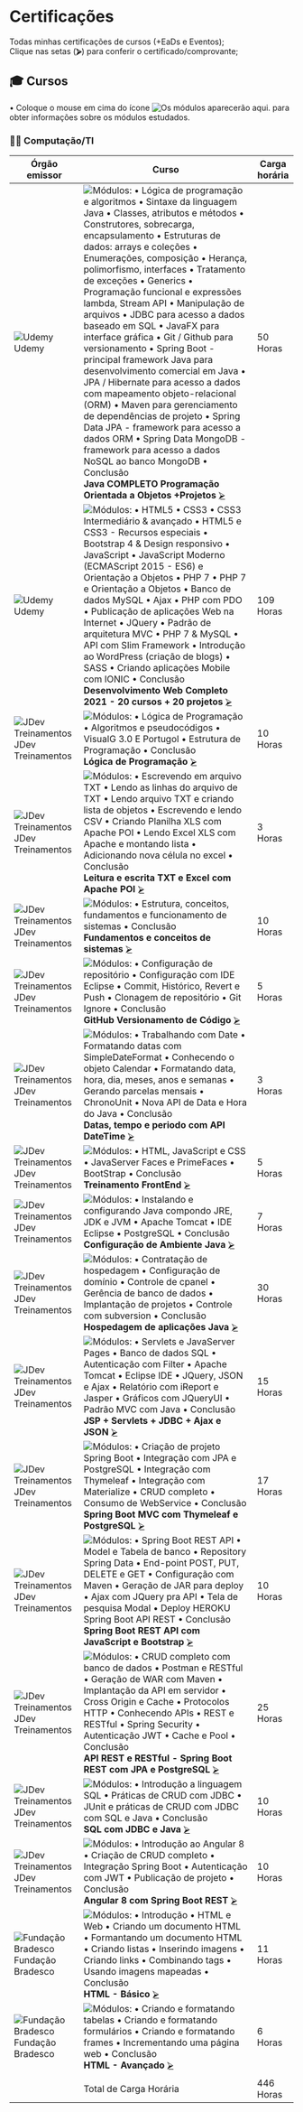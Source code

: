 <!--
                 AVISO: Para editar/visualizar este arquivo .md troque o "Soft wrap" pelo "No wrap"          ^^^^^^^^^^^^^
-->

# Certificações
Todas minhas certificações de cursos (+EaDs e Eventos);  
Clique nas setas (**⮚**) para conferir o certificado/comprovante;  

## 🎓 Cursos 
• Coloque o mouse em cima do ícone ![][iINFO] para obter informações sobre os módulos estudados.

### 🧑‍💻 Computação/TI

| Órgão emissor      | Curso                                                                           | Carga horária      |
| ------------------ | --------------------------------------------------------------------------------| ------------------ |
| ![][sUD] Udemy                   | ![][i01] **Java COMPLETO Programação Orientada a Objetos +Projetos**   [⮚][1]  |    50 Horas        |
| ![][sUD] Udemy                   | ![][i02] **Desenvolvimento Web Completo 2021 - 20 cursos + 20 projetos**   [⮚][2]  |    109 Horas        |
| ![][sJDEV] JDev Treinamentos     | ![][i03] **Lógica de Programação**   [⮚][3]  |    10 Horas        |
| ![][sJDEV] JDev Treinamentos     | ![][i04] **Leitura e escrita TXT e Excel com Apache POI**   [⮚][4]  |    3 Horas        |
| ![][sJDEV] JDev Treinamentos     | ![][i05] **Fundamentos e conceitos de sistemas**   [⮚][5]  |    10 Horas        |
| ![][sJDEV] JDev Treinamentos     | ![][i06] **GitHub Versionamento de Código**   [⮚][6]  |    5 Horas        |
| ![][sJDEV] JDev Treinamentos     | ![][i07] **Datas, tempo e periodo com API DateTime**   [⮚][7]  |    3 Horas        |
| ![][sJDEV] JDev Treinamentos     | ![][i08] **Treinamento FrontEnd**   [⮚][8]  |    5 Horas        |
| ![][sJDEV] JDev Treinamentos     | ![][i09] **Configuração de Ambiente Java**   [⮚][9]  |    7 Horas        |
| ![][sJDEV] JDev Treinamentos     | ![][i12] **Hospedagem de aplicações Java**   [⮚][12]  |    30 Horas        |
| ![][sJDEV] JDev Treinamentos     | ![][i13] **JSP + Servlets + JDBC + Ajax e JSON**   [⮚][13]  |    15 Horas        |
| ![][sJDEV] JDev Treinamentos     | ![][i14] **Spring Boot MVC com Thymeleaf e PostgreSQL**   [⮚][14]  |    17 Horas        |
| ![][sJDEV] JDev Treinamentos     | ![][i15] **Spring Boot REST API com JavaScript e Bootstrap**   [⮚][15]  |    10 Horas        |
| ![][sJDEV] JDev Treinamentos     | ![][i16] **API REST e RESTful - Spring Boot REST com JPA e PostgreSQL**   [⮚][16]  |    25 Horas        |
| ![][sJDEV] JDev Treinamentos     | ![][i17] **SQL com JDBC e Java**   [⮚][17]  |    10 Horas        |
| ![][sJDEV] JDev Treinamentos     | ![][i18] **Angular 8 com Spring Boot REST**   [⮚][18]  |    10 Horas        |
| ![][sBRA] Fundação Bradesco      | ![][i10] **HTML - Básico**   [⮚][10]  |    11 Horas        |
| ![][sBRA] Fundação Bradesco      | ![][i11] **HTML - Avançado**   [⮚][11]  |    6 Horas        |
||||
| | Total de Carga Horária  | 446 Horas |

<!--

## 🥇 Participações em Competições e Maratonas
Clique [aqui ⮚][1] para ver todas as colocações e certificados. ![][medalhas]  

| Organização     | Evento                                 | Certificação (ou Comprovantes)                        | Ano  | Colocação |
| --------------- | -------------------------------------- | ----------------------------------------------------- | ---- | --------- |
| ![][sUN] UNIVAP | **Olimpíada de Programação (OPC X)**   | [OPC X - 2017][m1] [[backup][m2]]             +⠀🥉    | 2017 | 5º Lugar  |
| ![][sUN] UNIVAP | **Olimpíada de Programação (OPC XI)**  | [Certificado][m3]                             +⠀🥈⠀   | 2018 | 2º Lugar  |
| ![][sUN] UNIVAP | **Olimpíada de Programação (OPC XII)** | [Certificado][m7]                             +⠀🥇🏆   | 2019 | 1º Lugar  |
| ![][sFE] FEAU   | **Maratona VI Jr.**                    | [Certificado][m4]                             +⠀🥈⠀   | 2017 | 2º Lugar  |
| ![][sFE] FEAU   | **Maratona VII Jr.**                   | [Ranking - 2018][m5]                                  | 2018 | 10º Lugar |
| ![][sFE] FEAU   | **Maratona VIII Jr.**                  | [Certificado][m6]                             +⠀🥇⠀   | 2019 | 1º Lugar  |

---
## 💬 Palestras
  | Organização         | Conteúdo                                                                 | Carga horária | Avaliação Pessoal |
  | ------------------- | ------------------------------------------------------------------------ | ------------- | ----------------- |
  | ![][sJG] JugVale    | ![][i02] **Java** - 13º Encontro                                 [⮚][2]  | 8 Horas       | ![][nota9]        |
  | ![][sJG] JugVale    | ![][i27] **Java** - 14º Encontro                                 [⮚][27] | 8 Horas       | ![][nota10]       |
  | ![][sFE] FEAU       | ![][i21] **SEAU** - Aprovação de Projetos em SJC                 [⮚][21] | 2 Horas       | ![][nota8]        |
  | ![][sFE] FEAU       | ![][i22] **SEAU** - Usinagem Aeroespacial                        [⮚][22] | 2 Horas       | ![][nota6]        |
  | ![][sFE] FEAU       | ![][i23] **SEAU** - Segurança da Informação                      [⮚][23] | 2 Horas       | ![][nota10]       |
  | ![][sFE] FEAU       | ![][i34] **SEAU** - Interface Física Médica e Medicina Nuclear   [⮚][34] | 2 Horas       | ![][nota9]        |
  | ![][sRS] Rocketseat | ![][i51] **Do While 2020**                                       [⮚][51] | 16 Horas      | ![][nota9]        |

---
## 📜 Academias e Oficinas
  | Organização         | Conteúdo                  | Carga horária | Avaliação Pessoal |
  | ------------------- | ------------------------- | ------------- | ----------------- |
  | ![][sSG] Saga       | **Modelagem 3D**  [⮚][3]  | 8 Horas       | ![][nota5]        |
  | ![][sSB] Softblue   | **JAVA**          [⮚][4]  | 12 Horas      | ![][nota9]        |
  | ![][sSB] Softblue   | **PHP**           [⮚][5]  | 12 horas      | ![][nota10]       |
   

<!-- -=- # --- REFERÊNCIAS --- # -=- -->
<!-- Links/Certificados -->
[1]: programacao/Certificado%20Java%20Udemy.pdf
[2]: programacao/Desenvolvimento%20Web.pdf
[3]: programacao/Lógica%20de%20Programação.pdf
[4]: programacao/Leitura%20e%20escrita%20TXT%20e%20Excel%20com%20Apache%20POI.pdf
[5]: programacao/Fundamentos%20e%20conceitos%20de%20sistemas.pdf
[6]: programacao/GitHub%20versionamento%20de%20código.pdf
[7]: programacao/Datas%2C%20tempo%20e%20período%20com%20API%20DateTime.pdf
[8]: programacao/Mini%20Treinamento%20Front-End.pdf
[9]: programacao/Configuração%20de%20ambiente%20em%20Java.pdf
[10]: programacao/HTML%20básico.pdf
[11]: programacao/HTML%20Avançado.pdf
[12]: programacao/Hospedagem%20de%20aplicações%20Java.pdf
[13]: programacao/JSP%20%2B%20Servlets%20%2B%20JDBC%20%2B%20Ajax%20e%20JSON.pdf
[14]: programacao/Spring%20Boot%20MVC%20com%20Thymeleaf%20e%20PostgreSQL.pdf
[15]: programacao/Spring%20Boot%20REST%20API%20com%20JavaScript%20e%20Bootstrap.pdf
[16]: programacao/API%20REST%20e%20RESTful%20-%20Spring%20Boot%20REST%20com%20JPA%20e%20PostgreSQL.pdf
[17]: programacao/SQL%20com%20JDBC%20e%20Java.pdf
[18]: programacao/Angular%208%20com%20Spring%20Boot%20REST.pdf


<!-- Selo de organizações -->
[sUD]: i/udemy.png "Udemy"
[sJDEV]: i/jdev.png "JDev Treinamentos"
[sBRA]: i/bradesco.png "Fundação Bradesco"


<!-- Informações sobre os módulos dos cursos --- Regex: (Módulos:)?\n?\d+ - (.*)\n? -->
[iINFO]: i/i.png "Os módulos aparecerão aqui."
[i01]: i/i.png "Módulos: &#013; • Lógica de programação e algoritmos &#013; • Sintaxe da linguagem Java &#013; • Classes, atributos e métodos &#013; • Construtores, sobrecarga, encapsulamento &#013; • Estruturas de dados: arrays e coleções &#013; • Enumerações, composição &#013; • Herança, polimorfismo, interfaces &#013; • Tratamento de exceções &#013; • Generics &#013; • Programação funcional e expressões lambda, Stream API &#013; • Manipulação de arquivos &#013; • JDBC para acesso a dados baseado em SQL &#013; • JavaFX para interface gráfica &#013; • Git / Github para versionamento &#013; • Spring Boot - principal framework Java para desenvolvimento comercial em Java &#013; • JPA / Hibernate para acesso a dados com mapeamento objeto-relacional (ORM) &#013; • Maven para gerenciamento de dependências de projeto &#013; • Spring Data JPA - framework para acesso a dados ORM &#013; • Spring Data MongoDB - framework para acesso a dados NoSQL ao banco MongoDB &#013; • Conclusão"
[i02]: i/i.png "Módulos: &#013; • HTML5 &#013; • CSS3 &#013; • CSS3 Intermediário & avançado &#013; • HTML5 e CSS3 - Recursos especiais &#013; • Bootstrap 4 & Design responsivo &#013; • JavaScript &#013; • JavaScript Moderno (ECMAScript 2015 - ES6) e Orientação a Objetos &#013; • PHP 7 &#013; • PHP 7 e Orientação a Objetos &#013; • Banco de dados MySQL &#013; • Ajax &#013; • PHP com PDO &#013; • Publicação de aplicações Web na Internet &#013; • JQuery &#013; • Padrão de arquitetura MVC &#013; • PHP 7 & MySQL  &#013; • API com Slim Framework &#013; • Introdução ao WordPress (criação de blogs) &#013; • SASS &#013; • Criando aplicações Mobile com IONIC &#013; • Conclusão"
[i03]: i/i.png "Módulos: &#013; • Lógica de Programação &#013; • Algoritmos e pseudocódigos &#013; • VisualG 3.0 E Portugol &#013; • Estrutura de Programação &#013; • Conclusão"
[i04]: i/i.png "Módulos: &#013; • Escrevendo em arquivo TXT &#013; • Lendo as linhas do arquivo de TXT &#013; • Lendo arquivo TXT e criando lista de objetos &#013; • Escrevendo e lendo CSV  &#013; • Criando Planilha XLS com Apache POI &#013; • Lendo Excel XLS com Apache e montando lista &#013; • Adicionando nova célula no excel &#013; • Conclusão"
[i05]: i/i.png "Módulos: &#013; • Estrutura, conceitos, fundamentos e funcionamento de sistemas &#013; • Conclusão"
[i06]: i/i.png "Módulos: &#013; • Configuração de repositório &#013; • Configuração com IDE Eclipse &#013; • Commit, Histórico, Revert e Push &#013; • Clonagem de repositório &#013; • Git Ignore &#013; • Conclusão"
[i07]: i/i.png "Módulos: &#013; • Trabalhando com Date &#013; • Formatando datas com SimpleDateFormat &#013; • Conhecendo o objeto Calendar &#013; • Formatando data, hora, dia, meses, anos e semanas &#013; • Gerando parcelas mensais &#013; • ChronoUnit&#013; • Nova API de Data e Hora do Java &#013; • Conclusão"
[i08]: i/i.png "Módulos: &#013; • HTML, JavaScript e CSS &#013; • JavaServer Faces e PrimeFaces &#013; • BootStrap &#013; • Conclusão"
[i09]: i/i.png "Módulos: &#013; • Instalando e configurando Java compondo JRE, JDK e JVM &#013; • Apache Tomcat &#013; • IDE Eclipse &#013; • PostgreSQL &#013; • Conclusão"
[i10]: i/i.png "Módulos: &#013; • Introdução &#013; • HTML e Web &#013; • Criando um documento HTML &#013; • Formantando um documento HTML &#013; • Criando listas &#013; • Inserindo imagens &#013; • Criando links &#013; • Combinando tags &#013; • Usando imagens mapeadas &#013; • Conclusão"
[i11]: i/i.png "Módulos: &#013; • Criando e formatando tabelas &#013; • Criando e formatando formulários &#013; • Criando e formatando frames &#013; • Incrementando uma página web &#013; • Conclusão"
[i12]: i/i.png "Módulos: &#013; • Contratação de hospedagem &#013; • Configuração de domínio &#013; • Controle de cpanel &#013; • Gerência de banco de dados &#013; • Implantação de projetos &#013; • Controle com subversion &#013; • Conclusão"
[i13]: i/i.png "Módulos: &#013; • Servlets e JavaServer Pages &#013; • Banco de dados SQL &#013; • Autenticação com Filter &#013; • Apache Tomcat &#013; • Eclipse IDE &#013; • JQuery, JSON e Ajax &#013; • Relatório com iReport e Jasper &#013; • Gráficos com JQueryUI &#013; • Padrão MVC com Java &#013; • Conclusão"
[i14]: i/i.png "Módulos: &#013; • Criação de projeto Spring Boot &#013; • Integração com JPA e PostgreSQL &#013; • Integração com Thymeleaf &#013; • Integração com Materialize &#013; • CRUD completo &#013; • Consumo de WebService &#013; • Conclusão"
[i15]: i/i.png "Módulos: &#013; • Spring Boot REST API &#013; • Model e Tabela de banco &#013; • Repository Spring Data &#013; • End-point POST, PUT, DELETE e GET &#013; • Configuração com Maven &#013; • Geração de JAR para deploy &#013; • Ajax com JQuery pra API &#013; • Tela de pesquisa Modal &#013; • Deploy HEROKU Spring Boot API REST &#013; • Conclusão"
[i16]: i/i.png "Módulos: &#013; • CRUD completo com banco de dados &#013; • Postman e RESTful &#013; • Geração de WAR com Maven &#013; • Implantação da API em servidor &#013; • Cross Origin e Cache &#013; • Protocolos HTTP &#013; • Conhecendo APIs &#013; • REST e RESTful &#013; • Spring Security &#013; • Autenticação JWT &#013; • Cache e Pool &#013; • Conclusão"
[i17]: i/i.png "Módulos: &#013; • Introdução a linguagem SQL &#013; • Práticas de CRUD com JDBC &#013; • JUnit e práticas de CRUD com JDBC com SQL e Java &#013; • Conclusão"
[i18]: i/i.png "Módulos: &#013; • Introdução ao Angular 8 &#013; • Criação de CRUD completo &#013; • Integração Spring Boot &#013; • Autenticação com JWT &#013; • Publicação de projeto &#013; • Conclusão"
